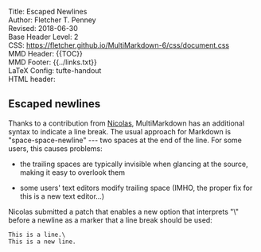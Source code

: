 Title:	Escaped Newlines  
Author:	Fletcher T. Penney  
Revised:	2018-06-30  
Base Header Level:	2  
CSS:	https://fletcher.github.io/MultiMarkdown-6/css/document.css  
MMD Header:	{{TOC}}  
MMD Footer:	{{../links.txt}}  
LaTeX Config:	tufte-handout  
HTML header:	<script type="text/javascript" src="https://cdnjs.cloudflare.com/ajax/libs/mathjax/2.7.2/MathJax.js?config=TeX-AMS-MML_HTMLorMML"></script>
<link rel="stylesheet" href="https://cdnjs.cloudflare.com/ajax/libs/highlight.js/9.12.0/styles/default.min.css">
<script type="text/javascript" src="https://cdnjs.cloudflare.com/ajax/libs/highlight.js/9.12.0/highlight.min.js"></script>
<script>hljs.initHighlightingOnLoad();</script>


## Escaped newlines ##

Thanks to a contribution from [Nicolas](https://github.com/njmsdk), MultiMarkdown has an additional syntax to indicate a line break.  The usual approach for Markdown is "space-space-newline" --- two spaces at the end of the line.  For some users, this causes problems:

*	the trailing spaces are typically invisible when glancing at the source, making it easy to overlook them

*	some users' text editors modify trailing space (IMHO, the proper fix for this is a new text editor...)

Nicolas submitted a patch that enables a new option that interprets "\\" before a newline as a marker that a line break should be used:

	This is a line.\
	This is a new line.

